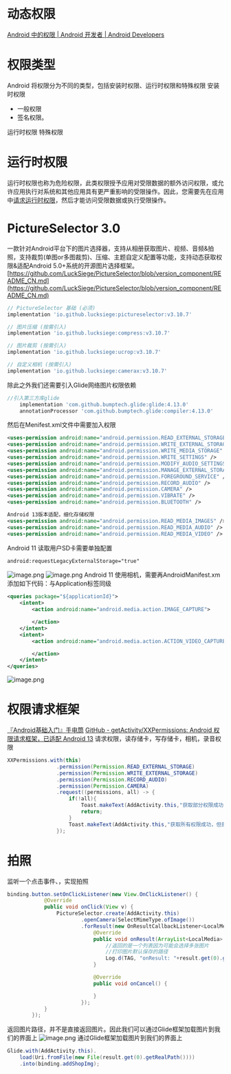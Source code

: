# 动态权限
[Android 中的权限 | Android 开发者 | Android Developers](https://developer.android.google.cn/guide/topics/permissions/overview?hl=zh-cn)
# 权限类型
Android 将权限分为不同的类型，包括安装时权限、运行时权限和特殊权限
安装时权限

- 一般权限
- 签名权限。

运行时权限
特殊权限
# 运行时权限
运行时权限也称为危险权限，此类权限授予应用对受限数据的额外访问权限，或允许应用执行对系统和其他应用具有更严重影响的受限操作。因此，您需要先在应用中[请求运行时权限](https://developer.android.google.cn/training/permissions/requesting?hl=zh-cn)，然后才能访问受限数据或执行受限操作。
# PictureSelector 3.0
一款针对Android平台下的图片选择器，支持从相册获取图片、视频、音频&拍照，支持裁剪(单图or多图裁剪)、压缩、主题自定义配置等功能，支持动态获取权限&适配Android 5.0+系统的开源图片选择框架。
[https://github.com/LuckSiege/PictureSelector/blob/version_component/README_CN.md](https://github.com/LuckSiege/PictureSelector/blob/version_component/README_CN.md)
```groovy
// PictureSelector 基础 (必须)
implementation 'io.github.lucksiege:pictureselector:v3.10.7'

// 图片压缩 (按需引入)
implementation 'io.github.lucksiege:compress:v3.10.7'

// 图片裁剪 (按需引入)
implementation 'io.github.lucksiege:ucrop:v3.10.7'

// 自定义相机 (按需引入)
implementation 'io.github.lucksiege:camerax:v3.10.7'
```
除此之外我们还需要引入Glide网络图片权限依赖
```groovy
//引入第三方库glide
    implementation 'com.github.bumptech.glide:glide:4.13.0'
    annotationProcessor 'com.github.bumptech.glide:compiler:4.13.0'
```
然后在Menifest.xml文件中需要加入权限
```xml
<uses-permission android:name="android.permission.READ_EXTERNAL_STORAGE" />
<uses-permission android:name="android.permission.WRITE_EXTERNAL_STORAGE" />
<uses-permission android:name="android.permission.WRITE_MEDIA_STORAGE" />
<uses-permission android:name="android.permission.WRITE_SETTINGS" />
<uses-permission android:name="android.permission.MODIFY_AUDIO_SETTINGS" />
<uses-permission android:name="android.permission.MANAGE_EXTERNAL_STORAGE" />
<uses-permission android:name="android.permission.FOREGROUND_SERVICE" />
<uses-permission android:name="android.permission.RECORD_AUDIO" />
<uses-permission android:name="android.permission.CAMERA" />
<uses-permission android:name="android.permission.VIBRATE" />
<uses-permission android:name="android.permission.BLUETOOTH" />

Android 13版本适配，细化存储权限
<uses-permission android:name="android.permission.READ_MEDIA_IMAGES" />
<uses-permission android:name="android.permission.READ_MEDIA_AUDIO" />
<uses-permission android:name="android.permission.READ_MEDIA_VIDEO" />
```
Android 11 读取用户SD卡需要单独配置
```xml
android:requestLegacyExternalStorage="true"
```
![image.png](https://cdn.nlark.com/yuque/0/2022/png/32682386/1669895138118-a7aad670-cd8c-4cb9-b450-0be4b9bd0aa2.png#averageHue=%236fd2f2&clientId=u702469ac-80f2-4&from=paste&height=86&id=u9b701727&originHeight=86&originWidth=487&originalType=binary&ratio=1&rotation=0&showTitle=false&size=24025&status=done&style=none&taskId=u72bdf4ab-eb20-4541-9047-4a4e0029a11&title=&width=487)
![image.png](https://cdn.nlark.com/yuque/0/2022/png/32682386/1669901036782-0edc6de8-e97f-416a-9745-9e6d105a425a.png#averageHue=%235d8872&clientId=u6cfbca8b-8120-4&from=paste&height=1032&id=u91b0c540&originHeight=1032&originWidth=1920&originalType=binary&ratio=1&rotation=0&showTitle=false&size=328777&status=done&style=none&taskId=u10fc78b9-9e7d-46f8-b453-34ddd1decf0&title=&width=1920)
Android 11 使用相机，需要再AndroidManifest.xm 添加如下代码：与Application标签同级
```xml
<queries package="${applicationId}">
    <intent>
        <action android:name="android.media.action.IMAGE_CAPTURE">

        </action>
    </intent>
    <intent>
        <action android:name="android.media.action.ACTION_VIDEO_CAPTURE">

        </action>
    </intent>
</queries>
```
![image.png](https://cdn.nlark.com/yuque/0/2022/png/32682386/1669898086617-62cbc571-33b0-47b3-aaea-d99552482f9d.png#averageHue=%23686a50&clientId=u9e3f6734-8eff-4&from=paste&height=1032&id=ucb79878f&originHeight=1032&originWidth=1920&originalType=binary&ratio=1&rotation=0&showTitle=false&size=252419&status=done&style=none&taskId=u4fadeca4-ef1d-4541-925a-2b7c5d17f35&title=&width=1920)
# 权限请求框架
[『Android基础入门』手电筒](https://www.yuque.com/starryluli/xv1nr0/ztbo8x?view=doc_embed)
[GitHub - getActivity/XXPermissions: Android 权限请求框架，已适配 Android 13](https://github.com/getActivity/XXPermissions)
请求权限，读存储卡，写存储卡，相机，录音权限
```java
XXPermissions.with(this)
                .permission(Permission.READ_EXTERNAL_STORAGE)
                .permission(Permission.WRITE_EXTERNAL_STORAGE)
                .permission(Permission.RECORD_AUDIO)
                .permission(Permission.CAMERA)
                .request((permissions, all) -> {
                    if(!all){
                        Toast.makeText(AddActivity.this,"获取部分权限成功，但部分权限未正常授予",Toast.LENGTH_SHORT).show();
                        return;
                    }
                    Toast.makeText(AddActivity.this,"获取所有权限成功，但部分权限未正常授予",Toast.LENGTH_SHORT).show();
                });
```
# 拍照
监听一个点击事件、，实现拍照
```java
binding.button.setOnClickListener(new View.OnClickListener() {
            @Override
            public void onClick(View v) {
                PictureSelector.create(AddActivity.this)
                        .openCamera(SelectMimeType.ofImage())
                        .forResult(new OnResultCallbackListener<LocalMedia>() {
                            @Override
                            public void onResult(ArrayList<LocalMedia> result) {
                                //返回的是一个列表因为可能会选择多张图片
                                //打印图片默认保存的路径
                                Log.d(TAG, "onResult: "+result.get(0).getRealPath());
                            }

                            @Override
                            public void onCancel() {

                            }
                        });
            }
        });
```
返回图片路径，并不是直接返回图片。因此我们可以通过Glide框架加载图片到我们的界面上
![image.png](https://cdn.nlark.com/yuque/0/2022/png/32682386/1669898056438-c8cab3bf-d0f3-4062-a295-610b8f1f7491.png#averageHue=%23848c4c&clientId=u9e3f6734-8eff-4&from=paste&height=1032&id=u75141606&originHeight=1032&originWidth=1920&originalType=binary&ratio=1&rotation=0&showTitle=false&size=307588&status=done&style=none&taskId=u9ab48a98-8f29-42aa-ba41-1e4fb34a73a&title=&width=1920)
通过Glide框架加载图片到我们的界面上
```java
Glide.with(AddActivity.this).
    load(Uri.fromFile(new File(result.get(0).getRealPath())))
    .into(binding.addShopImg);
```

